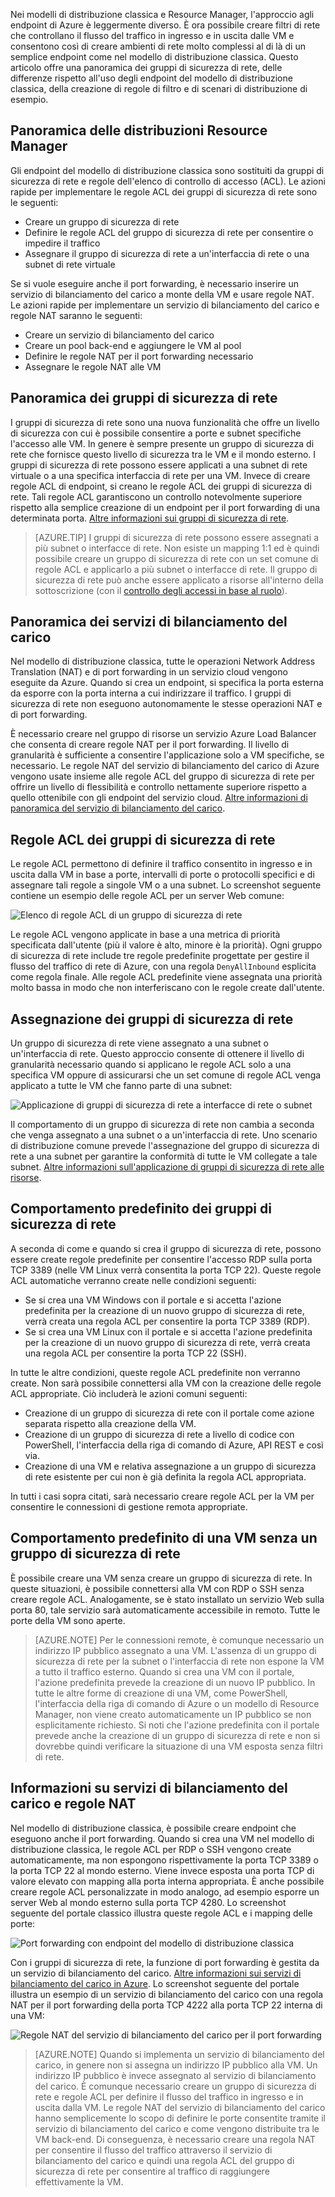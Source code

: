 Nei modelli di distribuzione classica e Resource Manager, l'approccio agli endpoint di Azure è leggermente diverso. È ora possibile creare filtri di rete che controllano il flusso del traffico in ingresso e in uscita dalle VM e consentono così di creare ambienti di rete molto complessi al di là di un semplice endpoint come nel modello di distribuzione classica. Questo articolo offre una panoramica dei gruppi di sicurezza di rete, delle differenze rispetto all'uso degli endpoint del modello di distribuzione classica, della creazione di regole di filtro e di scenari di distribuzione di esempio.


## Panoramica delle distribuzioni Resource Manager
Gli endpoint del modello di distribuzione classica sono sostituiti da gruppi di sicurezza di rete e regole dell'elenco di controllo di accesso (ACL). Le azioni rapide per implementare le regole ACL dei gruppi di sicurezza di rete sono le seguenti:

- Creare un gruppo di sicurezza di rete
- Definire le regole ACL del gruppo di sicurezza di rete per consentire o impedire il traffico
- Assegnare il gruppo di sicurezza di rete a un'interfaccia di rete o una subnet di rete virtuale

Se si vuole eseguire anche il port forwarding, è necessario inserire un servizio di bilanciamento del carico a monte della VM e usare regole NAT. Le azioni rapide per implementare un servizio di bilanciamento del carico e regole NAT saranno le seguenti:

- Creare un servizio di bilanciamento del carico
- Creare un pool back-end e aggiungere le VM al pool
- Definire le regole NAT per il port forwarding necessario
- Assegnare le regole NAT alle VM


## Panoramica dei gruppi di sicurezza di rete
I gruppi di sicurezza di rete sono una nuova funzionalità che offre un livello di sicurezza con cui è possibile consentire a porte e subnet specifiche l'accesso alle VM. In genere è sempre presente un gruppo di sicurezza di rete che fornisce questo livello di sicurezza tra le VM e il mondo esterno. I gruppi di sicurezza di rete possono essere applicati a una subnet di rete virtuale o a una specifica interfaccia di rete per una VM. Invece di creare regole ACL di endpoint, si creano le regole ACL dei gruppi di sicurezza di rete. Tali regole ACL garantiscono un controllo notevolmente superiore rispetto alla semplice creazione di un endpoint per il port forwarding di una determinata porta. [Altre informazioni sui gruppi di sicurezza di rete](../articles/virtual-network/virtual-networks-nsg.md).

> [AZURE.TIP] I gruppi di sicurezza di rete possono essere assegnati a più subnet o interfacce di rete. Non esiste un mapping 1:1 ed è quindi possibile creare un gruppo di sicurezza di rete con un set comune di regole ACL e applicarlo a più subnet o interfacce di rete. Il gruppo di sicurezza di rete può anche essere applicato a risorse all'interno della sottoscrizione (con il [controllo degli accessi in base al ruolo](../articles/active-directory/role-based-access-control-what-is.md)).


## Panoramica dei servizi di bilanciamento del carico
Nel modello di distribuzione classica, tutte le operazioni Network Address Translation (NAT) e di port forwarding in un servizio cloud vengono eseguite da Azure. Quando si crea un endpoint, si specifica la porta esterna da esporre con la porta interna a cui indirizzare il traffico. I gruppi di sicurezza di rete non eseguono autonomamente le stesse operazioni NAT e di port forwarding.

È necessario creare nel gruppo di risorse un servizio Azure Load Balancer che consenta di creare regole NAT per il port forwarding. Il livello di granularità è sufficiente a consentire l'applicazione solo a VM specifiche, se necessario. Le regole NAT del servizio di bilanciamento del carico di Azure vengono usate insieme alle regole ACL del gruppo di sicurezza di rete per offrire un livello di flessibilità e controllo nettamente superiore rispetto a quello ottenibile con gli endpoint del servizio cloud. [Altre informazioni di panoramica del servizio di bilanciamento del carico](../articles/load-balancer/load-balancer-overview.md).


## Regole ACL dei gruppi di sicurezza di rete
Le regole ACL permettono di definire il traffico consentito in ingresso e in uscita dalla VM in base a porte, intervalli di porte o protocolli specifici e di assegnare tali regole a singole VM o a una subnet. Lo screenshot seguente contiene un esempio delle regole ACL per un server Web comune:

![Elenco di regole ACL di un gruppo di sicurezza di rete](./media/virtual-machines-common-endpoints-in-resource-manager/example-acl-rules.png)

Le regole ACL vengono applicate in base a una metrica di priorità specificata dall'utente (più il valore è alto, minore è la priorità). Ogni gruppo di sicurezza di rete include tre regole predefinite progettate per gestire il flusso del traffico di rete di Azure, con una regola `DenyAllInbound` esplicita come regola finale. Alle regole ACL predefinite viene assegnata una priorità molto bassa in modo che non interferiscano con le regole create dall'utente.


## Assegnazione dei gruppi di sicurezza di rete
Un gruppo di sicurezza di rete viene assegnato a una subnet o un'interfaccia di rete. Questo approccio consente di ottenere il livello di granularità necessario quando si applicano le regole ACL solo a una specifica VM oppure di assicurarsi che un set comune di regole ACL venga applicato a tutte le VM che fanno parte di una subnet:

![Applicazione di gruppi di sicurezza di rete a interfacce di rete o subnet](./media/virtual-machines-common-endpoints-in-resource-manager/apply-nsg-to-resources.png)

Il comportamento di un gruppo di sicurezza di rete non cambia a seconda che venga assegnato a una subnet o a un'interfaccia di rete. Uno scenario di distribuzione comune prevede l'assegnazione del gruppo di sicurezza di rete a una subnet per garantire la conformità di tutte le VM collegate a tale subnet. [Altre informazioni sull'applicazione di gruppi di sicurezza di rete alle risorse](../virtual-nework/virtual-networks-nsg.md#associating-nsgs).


## Comportamento predefinito dei gruppi di sicurezza di rete
A seconda di come e quando si crea il gruppo di sicurezza di rete, possono essere create regole predefinite per consentire l'accesso RDP sulla porta TCP 3389 (nelle VM Linux verrà consentita la porta TCP 22). Queste regole ACL automatiche verranno create nelle condizioni seguenti:

- Se si crea una VM Windows con il portale e si accetta l'azione predefinita per la creazione di un nuovo gruppo di sicurezza di rete, verrà creata una regola ACL per consentire la porta TCP 3389 (RDP).
- Se si crea una VM Linux con il portale e si accetta l'azione predefinita per la creazione di un nuovo gruppo di sicurezza di rete, verrà creata una regola ACL per consentire la porta TCP 22 (SSH).

In tutte le altre condizioni, queste regole ACL predefinite non verranno create. Non sarà possibile connettersi alla VM con la creazione delle regole ACL appropriate. Ciò includerà le azioni comuni seguenti:

- Creazione di un gruppo di sicurezza di rete con il portale come azione separata rispetto alla creazione della VM.
- Creazione di un gruppo di sicurezza di rete a livello di codice con PowerShell, l'interfaccia della riga di comando di Azure, API REST e così via.
- Creazione di una VM e relativa assegnazione a un gruppo di sicurezza di rete esistente per cui non è già definita la regola ACL appropriata.

In tutti i casi sopra citati, sarà necessario creare regole ACL per la VM per consentire le connessioni di gestione remota appropriate.


## Comportamento predefinito di una VM senza un gruppo di sicurezza di rete
È possibile creare una VM senza creare un gruppo di sicurezza di rete. In queste situazioni, è possibile connettersi alla VM con RDP o SSH senza creare regole ACL. Analogamente, se è stato installato un servizio Web sulla porta 80, tale servizio sarà automaticamente accessibile in remoto. Tutte le porte della VM sono aperte.

> [AZURE.NOTE] Per le connessioni remote, è comunque necessario un indirizzo IP pubblico assegnato a una VM. L'assenza di un gruppo di sicurezza di rete per la subnet o l'interfaccia di rete non espone la VM a tutto il traffico esterno. Quando si crea una VM con il portale, l'azione predefinita prevede la creazione di un nuovo IP pubblico. In tutte le altre forme di creazione di una VM, come PowerShell, l'interfaccia della riga di comando di Azure o un modello di Resource Manager, non viene creato automaticamente un IP pubblico se non esplicitamente richiesto. Si noti che l'azione predefinita con il portale prevede anche la creazione di un gruppo di sicurezza di rete e non si dovrebbe quindi verificare la situazione di una VM esposta senza filtri di rete.


## Informazioni su servizi di bilanciamento del carico e regole NAT
Nel modello di distribuzione classica, è possibile creare endpoint che eseguono anche il port forwarding. Quando si crea una VM nel modello di distribuzione classica, le regole ACL per RDP o SSH vengono create automaticamente, ma non espongono rispettivamente la porta TCP 3389 o la porta TCP 22 al mondo esterno. Viene invece esposta una porta TCP di valore elevato con mapping alla porta interna appropriata. È anche possibile creare regole ACL personalizzate in modo analogo, ad esempio esporre un server Web al mondo esterno sulla porta TCP 4280. Lo screenshot seguente del portale classico illustra queste regole ACL e i mapping delle porte:

![Port forwarding con endpoint del modello di distribuzione classica](./media/virtual-machines-common-endpoints-in-resource-manager/classic-endpoints-port-forwarding.png)

Con i gruppi di sicurezza di rete, la funzione di port forwarding è gestita da un servizio di bilanciamento del carico. [Altre informazioni sui servizi di bilanciamento del carico in Azure](../articles/load-balancer/load-balancer-overview.md). Lo screenshot seguente del portale illustra un esempio di un servizio di bilanciamento del carico con una regola NAT per il port forwarding della porta TCP 4222 alla porta TCP 22 interna di una VM:

![Regole NAT del servizio di bilanciamento del carico per il port forwarding](./media/virtual-machines-common-endpoints-in-resource-manager/load-balancer-nat-rules.png)

> [AZURE.NOTE] Quando si implementa un servizio di bilanciamento del carico, in genere non si assegna un indirizzo IP pubblico alla VM. Un indirizzo IP pubblico è invece assegnato al servizio di bilanciamento del carico. È comunque necessario creare un gruppo di sicurezza di rete e regole ACL per definire il flusso del traffico in ingresso e in uscita dalla VM. Le regole NAT del servizio di bilanciamento del carico hanno semplicemente lo scopo di definire le porte consentite tramite il servizio di bilanciamento del carico e come vengono distribuite tra le VM back-end. Di conseguenza, è necessario creare una regola NAT per consentire il flusso del traffico attraverso il servizio di bilanciamento del carico e quindi una regola ACL del gruppo di sicurezza di rete per consentire al traffico di raggiungere effettivamente la VM.

<!---HONumber=AcomDC_0608_2016-->